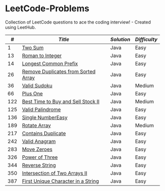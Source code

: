 # LeetCode-Problems
Collection of LeetCode questions to ace the coding interview! - Created using LeetHub.


| *#* | *Title*                           | *Solution* | *Difficulty* |
|-------|-------------------------------------|--------------|----------------|
| 1   | <a href="https://github.com/migodi15/LeetCode-Problems/blob/main/two-sum/two-sum.java">Two Sum</a> | Java | Easy |
| 13  | <a href="https://github.com/migodi15/LeetCode-Problems/blob/main/roman-to-integer/roman-to-integer.java">Roman to Integer</a> | Java | Easy |
| 14  | <a href="https://github.com/migodi15/LeetCode-Problems/tree/main/longest-common-prefix/longest-common-prefix.java">Longest Common Prefix</a> | Java | Easy |
| 26  | <a href="https://github.com/migodi15/LeetCode-Problems/blob/main/remove-duplicates-from-sorted-array/remove-duplicates-from-sorted-array.java">Remove Duplicates from Sorted Array</a> | Java | Easy |
| 36  | <a href="https://github.com/migodi15/LeetCode-Problems/blob/main/valid-sudoku/valid-sudoku.java">Valid Sudoku</a> | Java | Medium |
| 66  | <a href="https://github.com/migodi15/LeetCode-Problems/blob/main/plus-one/plus-one.java">Plus One</a> | Java | Easy |
| 122 | <a href="https://github.com/migodi15/LeetCode-Problems/blob/main/best-time-to-buy-and-sell-stock-ii/best-time-to-buy-and-sell-stock-ii.java">Best Time to Buy and Sell Stock II</a> | Java | Medium |
| 125 | <a href="https://github.com/migodi15/LeetCode-Problems/blob/main/valid-palindrome/valid-palindrome.java">Valid Palindrome</a> | Java | Easy |
| 136 | <a href="https://github.com/migodi15/LeetCode-Problems/blob/main/single-number/single-number.java">Single NumberEasy</a> | Java | Easy |
| 189 | <a href="https://github.com/migodi15/LeetCode-Problems/tree/main/rotate-array/rotate-array.java">Rotate Array</a> | Java | Medium |
| 217 | <a href="https://github.com/migodi15/LeetCode-Problems/blob/main/contains-duplicate/contains-duplicate.java">Contains Duplicate</a>  | Java | Easy |
| 242 | <a href="https://github.com/migodi15/LeetCode-Problems/blob/main/valid-anagram/valid-anagram.java">Valid Anagram</a> | Java | Easy |
| 283 | <a href="https://github.com/migodi15/LeetCode-Problems/blob/main/move-zeroes/move-zeroes.java">Move Zeroes</a> | Java | Easy |
| 326 | <a href="https://github.com/migodi15/LeetCode-Problems/blob/main/power-of-three/power-of-three.java">Power of Three</a> | Java | Easy |
| 344 | <a href="https://github.com/migodi15/LeetCode-Problems/blob/main/reverse-string/reverse-string.java">Reverse String</a> | Java | Easy |
| 350 | <a href="https://github.com/migodi15/LeetCode-Problems/blob/main/intersection-of-two-arrays-ii/intersection-of-two-arrays-ii.java">Intersection of Two Arrays II</a> | Java  | Easy |
| 387 | <a href="https://github.com/migodi15/LeetCode-Problems/blob/main/first-unique-character-in-a-string/first-unique-character-in-a-string.java">First Unique Character in a String</a> | Java | Easy |
